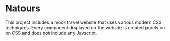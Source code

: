 # Natours
This project includes a mock travel website that uses various modern CSS techniques. Every component displayed on the website is created purely on on CSS and does not include any Javscript.